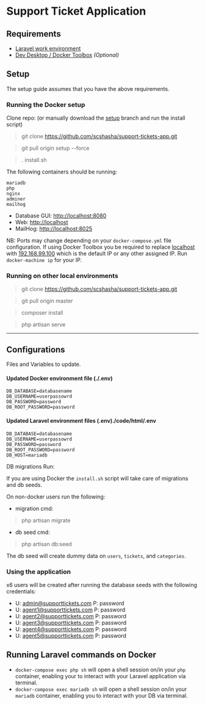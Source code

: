 # Support Ticket Application

## Requirements

- [Laravel work environment](https://laravel.com/docs/5.x)
- [Dev Desktop / Docker Toolbox](https://www.docker.com/products/docker-desktop) _(Optional)_

## Setup

The setup guide assumes that you have the above requirements.

### Running the Docker setup

Clone repo: (or manually download the [setup](https://github.com/scshasha/support-tickets-app/-/tree/setup) branch and run the install script)

> git clone https://github.com/scshasha/support-tickets-app.git

> git pull origin setup --force

> . install.sh

The following containers should be running:

```
mariadb
php
nginx
adminer
mailhog
```
- Database GUI: [http://localhost:8080](http://localhost:8080)
- Web: [http://localhost](http://localhost)
- MailHog: [http://localhost:8025](http://localhost:8025)

NB: Ports may change depending on your `docker-compose.yml` file configuration. If using Docker Toolbox you be required to replace [localhost]() with [192.168.99.100]() which is the default IP or any other assigned IP. Run `docker-machine ip` for your IP.

### Running on other local environments

> git clone https://github.com/scshasha/support-tickets-app.git

> git pull origin master

> composer install

> php artisan serve

---

## Configurations

Files and Variables to update.

#### Updated Docker environment file (./.env)

```
DB_DATABASE=databasename
DB_USERNAME=userpassowrd
DB_PASSWORD=password
DB_ROOT_PASSWORD=password
```

#### Updated Laravel environment files (.env)./code/html/.env

```
DB_DATABASE=databasename
DB_USERNAME=userpassowrd
DB_PASSWORD=password
DB_ROOT_PASSWORD=password
DB_HOST=mariadb
```

DB migrations Run:

If you are using Docker the `install.sh` script will take care of migrations and db seeds.

On non-docker users run the following:
- migration cmd:
> php artisan migrate
- db seed cmd:
> php artisan db:seed


The db seed will create dummy data on `users`, `tickets`, and `categories`.

### Using the application
x6 users will be created after running the database seeds with the following credentials:
- U: admin@supporttickets.com P: password
- U: agent1@supporttickets.com P: password
- U: agent2@supporttickets.com P: password
- U: agent3@supporttickets.com P: password
- U: agent4@supporttickets.com P: password
- U: agent5@supporttickets.com P: password


## Running Laravel commands on Docker
- `docker-compose exec php sh` will open a shell session on/in your `php` container, enabling your to interact with your Laravel application via terminal.
- `docker-compose exec mariadb sh` will open a shell session on/in your `mariadb` container, enabling you to interact with your DB via terminal.
